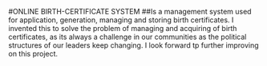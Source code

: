 #ONLINE BIRTH-CERTIFICATE SYSTEM
##Is a management system used for application, generation, managing and storing birth certificates.
 I invented this to solve the problem of managing and acquiring of birth certificates, as its always a challenge in our communities as the political structures of our leaders keep changing.
  I look forward tp further improving on this project.

